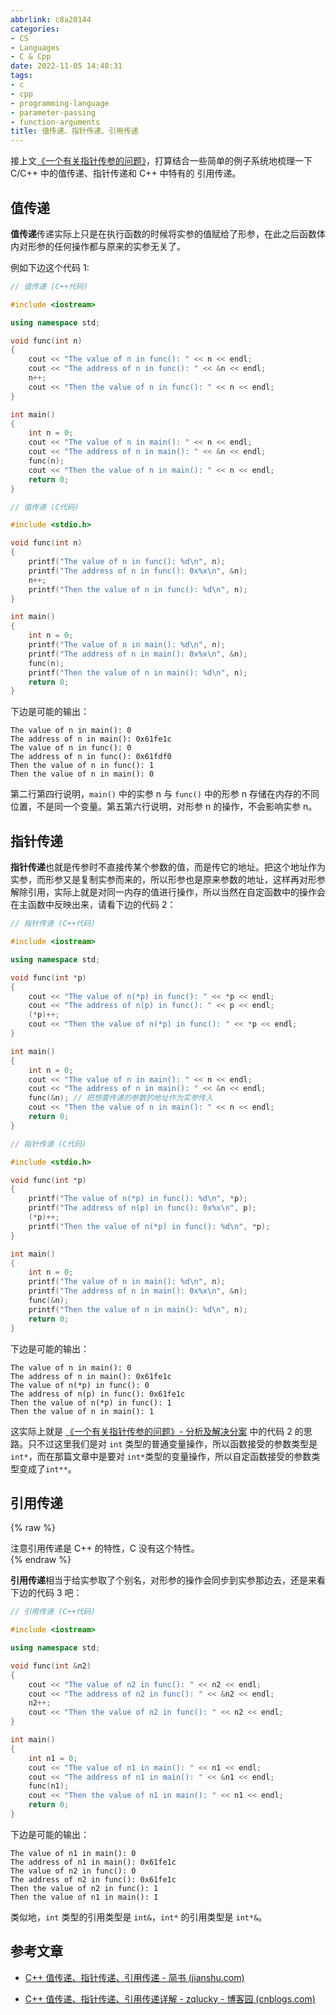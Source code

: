 ```yaml
---
abbrlink: c8a20144
categories:
- CS
- Languages
- C & Cpp
date: 2022-11-05 14:48:31
tags:
- c
- cpp
- programming-language
- parameter-passing
- function-arguments
title: 值传递、指针传递、引用传递
---
```


接上文[《一个有关指针传参的问题》](/posts/50c16b14)，打算结合一些简单的例子系统地梳理一下 C/C++ 中的值传递、指针传递和 C++ 中特有的 引用传递。

<!--more-->

## 值传递

**值传递**传递实际上只是在执行函数的时候将实参的值赋给了形参，在此之后函数体内对形参的任何操作都与原来的实参无关了。

例如下边这个代码 1:

```c++
// 值传递 (C++代码)

#include <iostream>

using namespace std;

void func(int n)
{
    cout << "The value of n in func(): " << n << endl;
    cout << "The address of n in func(): " << &n << endl;
    n++;
    cout << "Then the value of n in func(): " << n << endl;
}

int main()
{
    int n = 0;
    cout << "The value of n in main(): " << n << endl;
    cout << "The address of n in main(): " << &n << endl;
    func(n);
    cout << "Then the value of n in main(): " << n << endl;
    return 0;
}
```

```c
// 值传递 (C代码)

#include <stdio.h>

void func(int n)
{
    printf("The value of n in func(): %d\n", n);
    printf("The address of n in func(): 0x%x\n", &n);
    n++;
    printf("Then the value of n in func(): %d\n", n);
}

int main()
{
    int n = 0;
    printf("The value of n in main(): %d\n", n);
    printf("The address of n in main(): 0x%x\n", &n);
    func(n);
    printf("Then the value of n in main(): %d\n", n);
    return 0;
}
```

下边是可能的输出：

```
The value of n in main(): 0
The address of n in main(): 0x61fe1c
The value of n in func(): 0
The address of n in func(): 0x61fdf0
Then the value of n in func(): 1
Then the value of n in main(): 0
```

第二行第四行说明，`main()` 中的实参 n 与 `func()` 中的形参 n 存储在内存的不同位置，不是同一个变量。第五第六行说明，对形参 n 的操作，不会影响实参 n。

## 指针传递

**指针传递**也就是传参时不直接传某个参数的值，而是传它的地址。把这个地址作为实参，而形参又是复制实参而来的，所以形参也是原来参数的地址，这样再对形参解除引用，实际上就是对同一内存的值进行操作，所以当然在自定函数中的操作会在主函数中反映出来，请看下边的代码 2：

```c++
// 指针传递 (C++代码)

#include <iostream>

using namespace std;

void func(int *p)
{
    cout << "The value of n(*p) in func(): " << *p << endl;
    cout << "The address of n(p) in func(): " << p << endl;
    (*p)++;
    cout << "Then the value of n(*p) in func(): " << *p << endl;
}

int main()
{
    int n = 0;
    cout << "The value of n in main(): " << n << endl;
    cout << "The address of n in main(): " << &n << endl;
    func(&n); // 把想要传递的参数的地址作为实参传入
    cout << "Then the value of n in main(): " << n << endl;
    return 0;
}
```

```c
// 指针传递 (C代码)

#include <stdio.h>

void func(int *p)
{
    printf("The value of n(*p) in func(): %d\n", *p);
    printf("The address of n(p) in func(): 0x%x\n", p);
    (*p)++;
    printf("Then the value of n(*p) in func(): %d\n", *p);
}

int main()
{
    int n = 0;
    printf("The value of n in main(): %d\n", n);
    printf("The address of n in main(): 0x%x\n", &n);
    func(&n);
    printf("Then the value of n in main(): %d\n", n);
    return 0;
}
```

下边是可能的输出：

```
The value of n in main(): 0
The address of n in main(): 0x61fe1c
The value of n(*p) in func(): 0
The address of n(p) in func(): 0x61fe1c
Then the value of n(*p) in func(): 1
Then the value of n in main(): 1
```

这实际上就是 [《一个有关指针传参的问题》- 分析及解决分案](/posts/50c16b14.html#%E5%88%86%E6%9E%90%E5%8F%8A%E8%A7%A3%E5%86%B3%E6%96%B9%E6%A1%88) 中的代码 2 的思路。只不过这里我们是对 `int` 类型的普通变量操作，所以函数接受的参数类型是 `int*`，而在那篇文章中是要对 `int*`类型的变量操作，所以自定函数接受的参数类型变成了`int**`。

## 引用传递

{% raw %}

<article class="message message-immersive is-warning">
<div class="message-body">
<i class="fas fa-exclamation-triangle mr-2"></i>
注意引用传递是 C++ 的特性，C 没有这个特性。
</div>
</article>
{% endraw %}

**引用传递**相当于给实参取了个别名，对形参的操作会同步到实参那边去，还是来看下边的代码 3 吧：

```c++
// 引用传递 (C++代码)

#include <iostream>

using namespace std;

void func(int &n2)
{
    cout << "The value of n2 in func(): " << n2 << endl;
    cout << "The address of n2 in func(): " << &n2 << endl;
    n2++;
    cout << "Then the value of n2 in func(): " << n2 << endl;
}

int main()
{
    int n1 = 0;
    cout << "The value of n1 in main(): " << n1 << endl;
    cout << "The address of n1 in main(): " << &n1 << endl;
    func(n1);
    cout << "Then the value of n1 in main(): " << n1 << endl;
    return 0;
}
```

下边是可能的输出：

```
The value of n1 in main(): 0
The address of n1 in main(): 0x61fe1c
The value of n2 in func(): 0
The address of n2 in func(): 0x61fe1c
Then the value of n2 in func(): 1
Then the value of n1 in main(): 1
```

类似地，`int` 类型的引用类型是 `int&`，`int*` 的引用类型是 `int*&`。

## 参考文章

- [C++ 值传递、指针传递、引用传递 - 简书 (jianshu.com)](https://www.jianshu.com/p/2b5594b876ef)

- [C++ 值传递、指针传递、引用传递详解 - zqlucky - 博客园 (cnblogs.com)](https://www.cnblogs.com/dingxiaoqiang/p/8012578.html)